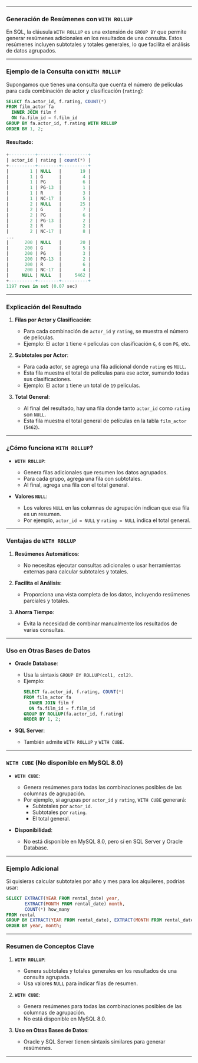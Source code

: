 
---

### **Generación de Resúmenes con `WITH ROLLUP`**

En SQL, la cláusula `WITH ROLLUP` es una extensión de `GROUP BY` que permite generar resúmenes adicionales en los resultados de una consulta. Estos resúmenes incluyen subtotales y totales generales, lo que facilita el análisis de datos agrupados.

---

### **Ejemplo de la Consulta con `WITH ROLLUP`**

Supongamos que tienes una consulta que cuenta el número de películas para cada combinación de actor y clasificación (`rating`):

```sql
SELECT fa.actor_id, f.rating, COUNT(*)
FROM film_actor fa
  INNER JOIN film f
  ON fa.film_id = f.film_id
GROUP BY fa.actor_id, f.rating WITH ROLLUP
ORDER BY 1, 2;
```

#### **Resultado:**
```sql
+----------+--------+----------+
| actor_id | rating | count(*) |
+----------+--------+----------+
|        1 | NULL   |       19 |
|        1 | G      |        4 |
|        1 | PG     |        6 |
|        1 | PG-13  |        1 |
|        1 | R      |        3 |
|        1 | NC-17  |        5 |
|        2 | NULL   |       25 |
|        2 | G      |        7 |
|        2 | PG     |        6 |
|        2 | PG-13  |        2 |
|        2 | R      |        2 |
|        2 | NC-17  |        8 |
...
|      200 | NULL   |       20 |
|      200 | G      |        5 |
|      200 | PG     |        3 |
|      200 | PG-13  |        2 |
|      200 | R      |        6 |
|      200 | NC-17  |        4 |
|     NULL | NULL   |     5462 |
+----------+--------+----------+
1197 rows in set (0.07 sec)
```

---

### **Explicación del Resultado**

1. **Filas por Actor y Clasificación**:
    - Para cada combinación de `actor_id` y `rating`, se muestra el número de películas.
    - Ejemplo: El actor `1` tiene `4` películas con clasificación `G`, `6` con `PG`, etc.

2. **Subtotales por Actor**:
    - Para cada actor, se agrega una fila adicional donde `rating` es `NULL`.
    - Esta fila muestra el total de películas para ese actor, sumando todas sus clasificaciones.
    - Ejemplo: El actor `1` tiene un total de `19` películas.

3. **Total General**:
    - Al final del resultado, hay una fila donde tanto `actor_id` como `rating` son `NULL`.
    - Esta fila muestra el total general de películas en la tabla `film_actor` (`5462`).

---

### **¿Cómo funciona `WITH ROLLUP`?**

- **`WITH ROLLUP`**:
    - Genera filas adicionales que resumen los datos agrupados.
    - Para cada grupo, agrega una fila con subtotales.
    - Al final, agrega una fila con el total general.

- **Valores `NULL`**:
    - Los valores `NULL` en las columnas de agrupación indican que esa fila es un resumen.
    - Por ejemplo, `actor_id = NULL` y `rating = NULL` indica el total general.

---

### **Ventajas de `WITH ROLLUP`**

1. **Resúmenes Automáticos**:
    - No necesitas ejecutar consultas adicionales o usar herramientas externas para calcular subtotales y totales.

2. **Facilita el Análisis**:
    - Proporciona una vista completa de los datos, incluyendo resúmenes parciales y totales.

3. **Ahorra Tiempo**:
    - Evita la necesidad de combinar manualmente los resultados de varias consultas.

---

### **Uso en Otras Bases de Datos**

- **Oracle Database**:
    - Usa la sintaxis `GROUP BY ROLLUP(col1, col2)`.
    - Ejemplo:
      ```sql
      SELECT fa.actor_id, f.rating, COUNT(*)
      FROM film_actor fa
        INNER JOIN film f
        ON fa.film_id = f.film_id
      GROUP BY ROLLUP(fa.actor_id, f.rating)
      ORDER BY 1, 2;
      ```

- **SQL Server**:
    - También admite `WITH ROLLUP` y `WITH CUBE`.

---

### **`WITH CUBE` (No disponible en MySQL 8.0)**

- **`WITH CUBE`**:
    - Genera resúmenes para todas las combinaciones posibles de las columnas de agrupación.
    - Por ejemplo, si agrupas por `actor_id` y `rating`, `WITH CUBE` generará:
        - Subtotales por `actor_id`.
        - Subtotales por `rating`.
        - El total general.

- **Disponibilidad**:
    - No está disponible en MySQL 8.0, pero sí en SQL Server y Oracle Database.

---

### **Ejemplo Adicional**

Si quisieras calcular subtotales por año y mes para los alquileres, podrías usar:

```sql
SELECT EXTRACT(YEAR FROM rental_date) year,
       EXTRACT(MONTH FROM rental_date) month,
       COUNT(*) how_many
FROM rental
GROUP BY EXTRACT(YEAR FROM rental_date), EXTRACT(MONTH FROM rental_date) WITH ROLLUP
ORDER BY year, month;
```

---

### **Resumen de Conceptos Clave**

1. **`WITH ROLLUP`**:
    - Genera subtotales y totales generales en los resultados de una consulta agrupada.
    - Usa valores `NULL` para indicar filas de resumen.

2. **`WITH CUBE`**:
    - Genera resúmenes para todas las combinaciones posibles de las columnas de agrupación.
    - No está disponible en MySQL 8.0.

3. **Uso en Otras Bases de Datos**:
    - Oracle y SQL Server tienen sintaxis similares para generar resúmenes.

---

